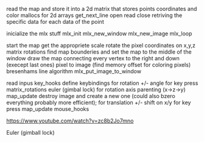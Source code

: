 read the map and store it into a 2d matrix that stores points coordinates and color
	mallocs for 2d arrays
	get_next_line
		open
		read
		close
	retriving the specific data for each data of the point

inicialize the mlx stuff
	mlx_init
	mlx_new_window
	mlx_new_image
	mlx_loop

start the map
	get the appropriete scale
	rotate the pixel coordinates on x,y,z
		matrix rotations
	find map bounderies and set the map to the middle of the window
	draw the map connecting every vertex to the right and down (execept last ones)
		pixel to image (find memory offset for coloring pixels)
		bresenhams line algorithm
		mlx_put_image_to_window

read inpus
	key_hooks
		define keybindings
		for rotation
			+/- angle for key press
			matrix_rotations
			euler (gimbal lock) for rotation axis parenting (x->z->y)
			map_update
				destroy image and create a new one (could also bzero everything probably more efficient);
		for translation
			+/- shift on x/y for key press
			map_update
	mouse_hooks





https://www.youtube.com/watch?v=zc8b2Jo7mno

Euler (gimball lock)


